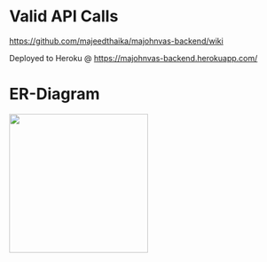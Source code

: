 # Valid API Calls

https://github.com/majeedthaika/majohnvas-backend/wiki

Deployed to Heroku @ https://majohnvas-backend.herokuapp.com/

# ER-Diagram
<img src="https://raw.githubusercontent.com/majeedthaika/majohnvas-backend/master/ER-Diagram.png" width="250">

